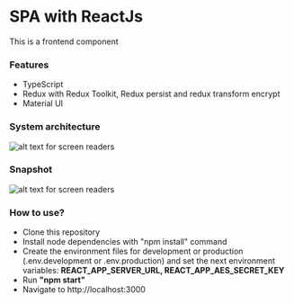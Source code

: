# SPA  with ReactJs
This is a frontend component

### Features
- TypeScript
- Redux with Redux Toolkit, Redux persist and redux transform encrypt
- Material UI

### System architecture
![alt text for screen readers](https://firebasestorage.googleapis.com/v0/b/ingdeiver.appspot.com/o/MERN%20STACK%20APP%20ARCHITECTURE.png?alt=media&token=fae4764d-72ba-4dbf-9fc2-17714b856ba7 "Architecture diagram")
### Snapshot
![alt text for screen readers](https://firebasestorage.googleapis.com/v0/b/ingdeiver.appspot.com/o/MERN%20stack%20frontend%20app.png?alt=media&token=fe9ed9f6-d54e-462b-8e12-1189c43d8d24 "MERN Stack app")





### How to use?
- Clone this repository
- Install node dependencies with "npm install" command
- Create the environment files for development or production  (.env.development or .env.production) and set the next environment variables: **REACT_APP_SERVER_URL, REACT_APP_AES_SECRET_KEY**
- Run **"npm start"**
- Navigate to http://localhost:3000

